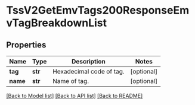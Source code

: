 # TssV2GetEmvTags200ResponseEmvTagBreakdownList

## Properties
Name | Type | Description | Notes
------------ | ------------- | ------------- | -------------
**tag** | **str** | Hexadecimal code of tag.  | [optional] 
**name** | **str** | Name of tag.  | [optional] 

[[Back to Model list]](../README.md#documentation-for-models) [[Back to API list]](../README.md#documentation-for-api-endpoints) [[Back to README]](../README.md)


